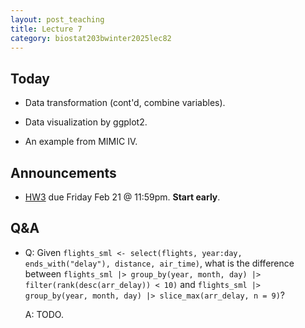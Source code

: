```yaml
---
layout: post_teaching
title: Lecture 7
category: biostat203bwinter2025lec82
---
```


## Today

* Data transformation (cont'd, combine variables).

* Data visualization by ggplot2.

* An example from MIMIC IV.

## Announcements

* [HW3](https://ucla-biostat-203b.github.io/2025winter/hw/hw3/hw3.html) due Friday Feb 21 @ 11:59pm. **Start early**.

## Q&A

* Q: Given `flights_sml <- select(flights, year:day, ends_with("delay"), distance, air_time)`, what is the difference between `flights_sml |> group_by(year, month, day) |> filter(rank(desc(arr_delay)) < 10)` and `flights_sml |> group_by(year, month, day) |> slice_max(arr_delay, n = 9)`?

    A: TODO.
  